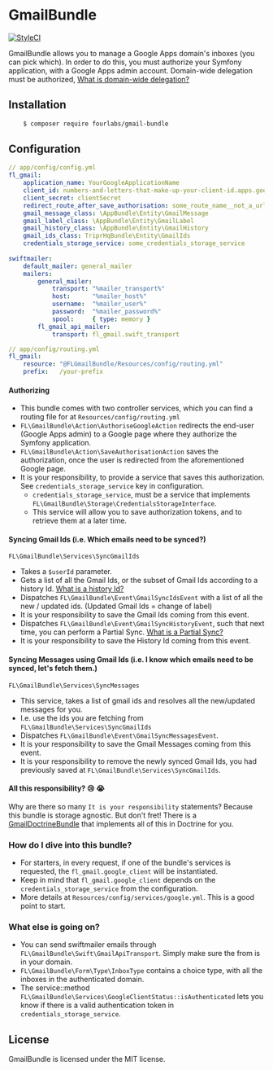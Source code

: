 # GmailBundle

[![StyleCI](https://styleci.io/repos/70251410/shield?branch=master)](https://styleci.io/repos/70251410)

GmailBundle allows you to manage a Google Apps domain's inboxes (you can pick which). In order to do this, you must authorize 
your Symfony application, with a Google Apps admin account. Domain-wide delegation must be authorized, [What is domain-wide delegation?](https://developers.google.com/+/domains/authentication/delegation)

## Installation

```bash
    $ composer require fourlabs/gmail-bundle
```

## Configuration

```yaml
// app/config/config.yml
fl_gmail:
    application_name: YourGoogleApplicationName
    client_id: numbers-and-letters-that-make-up-your-client-id.apps.googleusercontent.com
    client_secret: clientSecret
    redirect_route_after_save_authorisation: some_route_name__not_a_url
    gmail_message_class: \AppBundle\Entity\GmailMessage
    gmail_label_class: \AppBundle\Entity\GmailLabel
    gmail_history_class: \AppBundle\Entity\GmailHistory
    gmail_ids_class: TriprHqBundle\Entity\GmailIds
    credentials_storage_service: some_credentials_storage_service
    
swiftmailer:
    default_mailer: general_mailer
    mailers:
        general_mailer:
            transport: "%mailer_transport%"
            host:      "%mailer_host%"
            username:  "%mailer_user%"
            password:  "%mailer_password%"
            spool:     { type: memory }
        fl_gmail_api_mailer:
            transport: fl_gmail.swift_transport
```

```yaml
// app/config/routing.yml
fl_gmail:
    resource: "@FLGmailBundle/Resources/config/routing.yml"
    prefix:   /your-prefix
```

#### Authorizing
- This bundle comes with two controller services, which you can find a routing file for at `Resources/config/routing.yml`
- `FL\GmailBundle\Action\AuthoriseGoogleAction` redirects the end-user (Google Apps admin) to a Google page where they authorize the Symfony application.
- `FL\GmailBundle\Action\SaveAuthorisationAction` saves the authorization, once the user is redirected from the aforementioned Google page.
- It is your responsibility, to provide a service that saves this authorization. See `credentials_storage_service` key in configuration.
    - `credentials_storage_service`, must be a service that implements `FL\GmailBundle\Storage\CredentialsStorageInterface`.
    - This service will allow you to save authorization tokens, and to retrieve them at a later time.

#### Syncing Gmail Ids (i.e. Which emails need to be synced?)
`FL\GmailBundle\Services\SyncGmailIds`
- Takes a `$userId` parameter. 
- Gets a list of all the Gmail Ids, or the subset of Gmail Ids according to a history Id.  [What is a history Id?](https://developers.google.com/gmail/api/guides/sync)
- Dispatches `FL\GmailBundle\Event\GmailSyncIdsEvent` with a list of all the new / updated ids. (Updated Gmail Ids = change of label)
- It is your responsibility to save the Gmail Ids coming from this event.
- Dispatches `FL\GmailBundle\Event\GmailSyncHistoryEvent`, such that next time, you can perform a Partial Sync. [What is a Partial Sync?](https://developers.google.com/gmail/api/guides/sync)
- It is your responsibility to save the History Id coming from this event.

#### Syncing Messages using Gmail Ids (i.e. I know which emails need to be synced, let's fetch them.)
`FL\GmailBundle\Services\SyncMessages`
- This service, takes a list of gmail ids and resolves all the new/updated messages for you. 
- I.e. use the ids you are fetching from `FL\GmailBundle\Services\SyncGmailIds`
- Dispatches `FL\GmailBundle\Event\GmailSyncMessagesEvent`.
- It is your responsibility to save the Gmail Messages coming from this event.
- It is your responsibility to remove the newly synced Gmail Ids, you had previously saved at `FL\GmailBundle\Services\SyncGmailIds`.

#### All this responsibility? :cry: :sob:

Why are there so many `It is your responsibility` statements? Because this bundle is storage agnostic. But don't fret! There 
is a [GmailDoctrineBundle](https://github.com/fourlabsldn/GmailDoctrineBundle) that implements all of this in Doctrine for you. 

### How do I dive into this bundle?

- For starters, in every request, if one of the bundle's services is requested, the `fl_gmail.google_client` will be instantiated.
- Keep in mind that `fl_gmail.google_client` depends on the `credentials_storage_service` from the configuration.
- More details at `Resources/config/services/google.yml`. This is a good point to start.

### What else is going on?

- You can send swiftmailer emails through `FL\GmailBundle\Swift\GmailApiTransport`. Simply make sure the from is in your domain.
- `FL\GmailBundle\Form\Type\InboxType` contains a choice type, with all the inboxes in the authenticated domain.
- The service::method `FL\GmailBundle\Services\GoogleClientStatus::isAuthenticated` lets you know if there is a valid authentication token in `credentials_storage_service`.

## License

GmailBundle is licensed under the MIT license.

